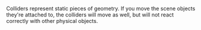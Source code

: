 Colliders represent static pieces of geometry. If you move the scene objects they're attached to, the colliders will move as well, but will not react correctly with other physical objects.